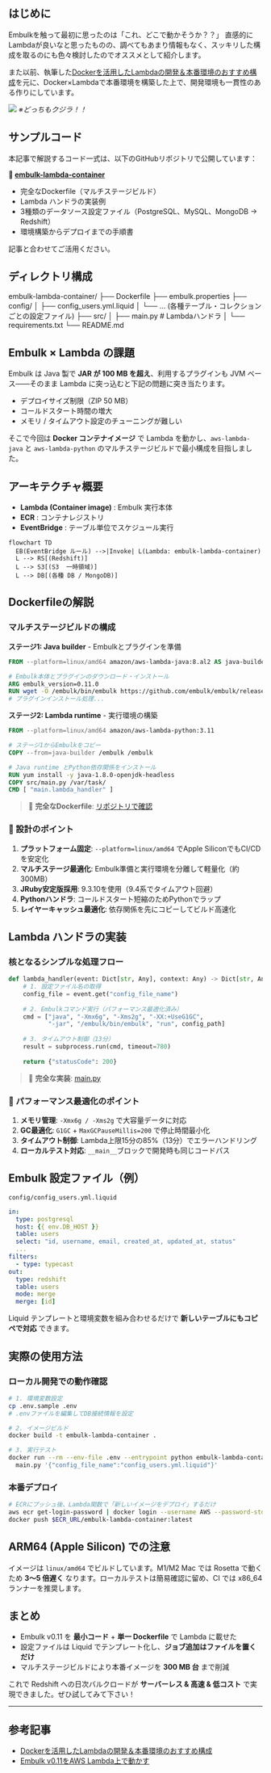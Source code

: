 ## はじめに

Embulkを触って最初に思ったのは「これ、どこで動かそうか？？」
直感的にLambdaが良いなと思ったものの、調べてもあまり情報もなく、スッキリした構成を取るのにも色々検討したのでオススメとして紹介します。

また以前、執筆した[Dockerを活用したLambdaの開発＆本番環境のおすすめ構成](https://zenn.dev/konan/articles/efd004b1810463)を元に、Docker×Lambdaで本番環境を構築した上で、開発環境も一貫性のある作りにしています。

![](https://storage.googleapis.com/zenn-user-upload/ef8125b9a623-20240622.png)
*※どっちもクジラ！！*

## サンプルコード

本記事で解説するコード一式は、以下のGitHubリポジトリで公開しています：

**🔗 [embulk-lambda-container](https://github.com/konan0802/embulk-lambda-container)**

- 完全なDockerfile（マルチステージビルド）
- Lambda ハンドラの実装例  
- 3種類のデータソース設定ファイル（PostgreSQL、MySQL、MongoDB → Redshift）
- 環境構築からデプロイまでの手順書

記事と合わせてご活用ください。

## ディレクトリ構成
embulk-lambda-container/
├── Dockerfile
├── embulk.properties
├── config/
│   ├── config_users.yml.liquid
│   └── ... (各種テーブル・コレクションごとの設定ファイル)
├── src/
│   ├── main.py      # Lambdaハンドラ
│   └── requirements.txt
└── README.md

## Embulk × Lambda の課題
Embulk は Java 製で **JAR が 100 MB を超え**、利用するプラグインも JVM ベース――そのまま Lambda に突っ込むと下記の問題に突き当たります。

- デプロイサイズ制限（ZIP 50 MB）
- コールドスタート時間の増大
- メモリ / タイムアウト設定のチューニングが難しい

そこで今回は **Docker コンテナイメージ** で Lambda を動かし、`aws-lambda-java` と `aws-lambda-python` のマルチステージビルドで最小構成を目指しました。

## アーキテクチャ概要
- **Lambda (Container image)** : Embulk 実行本体
- **ECR** : コンテナレジストリ
- **EventBridge** : テーブル単位でスケジュール実行

```mermaid
flowchart TD
  EB(EventBridge ルール) -->|Invoke| L(Lambda: embulk-lambda-container)
  L --> RS[(Redshift)]
  L --> S3[(S3  一時領域)]
  L --> DB[(各種 DB / MongoDB)]
```

## Dockerfileの解説
### マルチステージビルドの構成

**ステージ1: Java builder** - Embulkとプラグインを準備
```dockerfile
FROM --platform=linux/amd64 amazon/aws-lambda-java:8.al2 AS java-builder

# Embulk本体とプラグインのダウンロード・インストール
ARG embulk_version=0.11.0
RUN wget -O /embulk/bin/embulk https://github.com/embulk/embulk/releases/download/v${embulk_version}/embulk-${embulk_version}.jar
# プラグインインストール処理...
```

**ステージ2: Lambda runtime** - 実行環境の構築
```dockerfile
FROM --platform=linux/amd64 amazon/aws-lambda-python:3.11

# ステージ1からEmbulkをコピー
COPY --from=java-builder /embulk /embulk

# Java runtime とPython依存関係をインストール
RUN yum install -y java-1.8.0-openjdk-headless
COPY src/main.py /var/task/
CMD [ "main.lambda_handler" ]
```

> 📄 **完全なDockerfile**: [リポジトリで確認](https://github.com/konan0802/embulk-lambda-container/blob/main/Dockerfile)

### 🔑 設計のポイント

1. **プラットフォーム固定**: `--platform=linux/amd64` でApple SiliconでもCI/CDを安定化
2. **マルチステージ最適化**: Embulk準備と実行環境を分離して軽量化（約300MB）
3. **JRuby安定版採用**: 9.3.10を使用（9.4系でタイムアウト回避）
4. **Pythonハンドラ**: コールドスタート短縮のためPythonでラップ
5. **レイヤーキャッシュ最適化**: 依存関係を先にコピーしてビルド高速化

## Lambda ハンドラの実装

### 核となるシンプルな処理フロー

```python
def lambda_handler(event: Dict[str, Any], context: Any) -> Dict[str, Any]:
    # 1. 設定ファイル名の取得
    config_file = event.get("config_file_name")
    
    # 2. Embulkコマンド実行（パフォーマンス最適化済み）
    cmd = ["java", "-Xmx6g", "-Xms2g", "-XX:+UseG1GC", 
           "-jar", "/embulk/bin/embulk", "run", config_path]
    
    # 3. タイムアウト制御（13分）
    result = subprocess.run(cmd, timeout=780)
    
    return {"statusCode": 200}
```

> 📄 **完全な実装**: [main.py](https://github.com/konan0802/embulk-lambda-container/blob/main/src/main.py)

### 🚀 パフォーマンス最適化のポイント

1. **メモリ管理**: `-Xmx6g / -Xms2g` で大容量データに対応
2. **GC最適化**: `G1GC` + `MaxGCPauseMillis=200` で停止時間最小化  
3. **タイムアウト制御**: Lambda上限15分の85%（13分）でエラーハンドリング
4. **ローカルテスト対応**: `__main__`ブロックで開発時も同じコードパス

## Embulk 設定ファイル（例）
`config/config_users.yml.liquid`
```yaml
in:
  type: postgresql
  host: {{ env.DB_HOST }}
  table: users
  select: "id, username, email, created_at, updated_at, status"
  ...
filters:
  - type: typecast
out:
  type: redshift
  table: users
  mode: merge
  merge: [id]
```
Liquid テンプレートと環境変数を組み合わせるだけで **新しいテーブルにもコピペで対応** できます。

## 実際の使用方法

### ローカル開発での動作確認

```bash
# 1. 環境変数設定
cp .env.sample .env
# .envファイルを編集してDB接続情報を設定

# 2. イメージビルド
docker build -t embulk-lambda-container .

# 3. 実行テスト
docker run --rm --env-file .env --entrypoint python embulk-lambda-container \
  main.py '{"config_file_name":"config_users.yml.liquid"}'
```

### 本番デプロイ

```bash
# ECRにプッシュ後、Lambda関数で「新しいイメージをデプロイ」するだけ
aws ecr get-login-password | docker login --username AWS --password-stdin $ECR_URL
docker push $ECR_URL/embulk-lambda-container:latest
```

## ARM64 (Apple Silicon) での注意
イメージは `linux/amd64` でビルドしています。M1/M2 Mac では Rosetta で動くため **3〜5 倍遅く** なります。ローカルテストは簡易確認に留め、CI では x86_64 ランナーを推奨します。

## まとめ
- Embulk v0.11 を **最小コード** + **単一 Dockerfile** で Lambda に載せた
- 設定ファイルは Liquid でテンプレート化し、**ジョブ追加はファイルを置くだけ**
- マルチステージビルドにより本番イメージを **300 MB 台** まで削減

これで Redshift への日次バルクロードが **サーバーレス & 高速 & 低コスト** で実現できました。ぜひ試してみて下さい！

---
## 参考記事
* [Dockerを活用したLambdaの開発＆本番環境のおすすめ構成](https://zenn.dev/konan/articles/efd004b1810463)
* [Embulk v0.11をAWS Lambda上で動かす](https://zenn.dev/ikoba/articles/run-embulk-on-lambda)